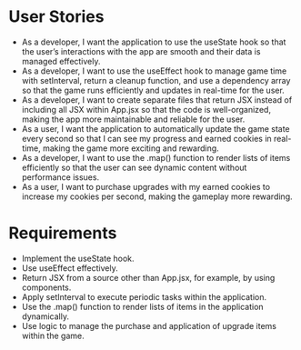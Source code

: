 # User Stories

- As a developer, I want the application to use the useState hook so that the user’s interactions with the app are smooth and their data is managed effectively.
- As a developer, I want to use the useEffect hook to manage game time with setInterval, return a cleanup function, and use a dependency array so that the game runs efficiently and updates in real-time for the user.
- As a developer, I want to create separate files that return JSX instead of including all JSX within App.jsx so that the code is well-organized, making the app more maintainable and reliable for the user.
- As a user, I want the application to automatically update the game state every second so that I can see my progress and earned cookies in real-time, making the game more exciting and rewarding.
- As a developer, I want to use the .map() function to render lists of items efficiently so that the user can see dynamic content without performance issues.
- As a user, I want to purchase upgrades with my earned cookies to increase my cookies per second, making the gameplay more rewarding.

# Requirements

- Implement the useState hook.
- Use useEffect effectively.
- Return JSX from a source other than App.jsx, for example, by using components.
- Apply setInterval to execute periodic tasks within the application.
- Use the .map() function to render lists of items in the application dynamically.
- Use logic to manage the purchase and application of upgrade items within the game.
